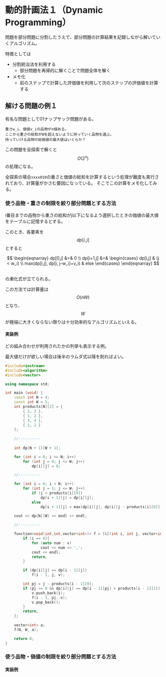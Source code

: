 # 動的計画法１（Dynamic Programming）

問題を部分問題に分割したうえで、部分問題の計算結果を記録しながら解いていくアルゴリズム。

特徴としては

* 分割統治法を利用する
  * 部分問題を再帰的に解くことで問題全体を解く
* メモ化
  * 前のステップで計算した評価値を利用して次のステップの評価値を計算する

## 解ける問題の例１

有名な問題として01ナップサック問題がある。

```
重さw_i、価値v_iの品物がn個ある。
ここから重さの総和がWを超えないように持っていく品物を選ぶ。
持っていける品物の総価値の最大値はいくらか？
```

この問題を全探索で解くと $$O(2^n)$$ の処理になる。

全探索の場合`xxxx010`の重さと価値の総和を計算するという処理が難度も実行されており、計算量がかさむ要因になっている。
そこでこの計算をメモ化してみる。

### 使う品物・重さの制限を絞り部分問題とする方法

i番目までの品物から重さの総和がj以下になるよう選択したときの価値の最大値をテーブルに記憶するとする。

このとき、各要素を$$dp[i,j]$$とすると

<center>
$$
\begin{eqnarray}
dp[0,j] &=& 0 \\
dp[i+1,j] &=&
\begin{cases}
dp[i,j] & (j < w_i) \\
max(dp[i,j], dp[i, j-w_i]+v_i) & else
\end{cases}
\end{eqnarray}
$$
</center><br>

の漸化式が立てられる。

この方法では計算量は$$O(nW)$$となり、$$W$$が極端に大きくならない限りは十分効率的なアルゴリズムといえる。

#### 実装例

どの組み合わせが利用されたかの列挙も表示する例。

最大値だけが欲しい場合は後半のラムダ式以降を削ればよい。

```cpp
#include<iostream>
#include<algorithm>
#include<vector>

using namespace std;

int main (void) {
    const int N = 4;
    const int W = 5;
    int products[N][2] = {
        { 2, 3 },
        { 1, 2 },
        { 3, 4 },
        { 2, 2 }
    };
    
    //----------
    
    int dp[N + 1][W + 1];

    for (int i = 0; i <= N; i++)
        for (int j = 0; j <= W; j++)
            dp[i][j] = 0;

    //----------

    for (int i = 0; i < N; i++)
        for (int j = 1; j <= W; j++)
            if (j < products[i][0])
                dp[i + 1][j] = dp[i][j];
            else
                dp[i + 1][j] = max(dp[i][j], dp[i][j - products[i][0]] + products[i][1]);
    
    cout << dp[N][W] << endl << endl;

    //----------

    function<void(int,int,vector<int>)> f = [&](int i, int j, vector<int> v){
        if (i == 0){
            for (auto num : v)
                cout << num << ',';
            cout << endl;
            return;
        }

        if (dp[i][j] == dp[i - 1][j])
            f(i - 1, j, v);

        int pj = j - products[i - 1][0];
        if (pj >= 0 && dp[i][j] == dp[i - 1][pj] + products[i - 1][1]) {
            v.push_back(i);
            f(i - 1, pj, v);
            v.pop_back();
        }
        return;
    };    
    
    vector<int> a;
    f(N, W, a);

    return 0;
}

```

### 使う品物・価値の制限を絞り部分問題とする方法



#### 実装例

